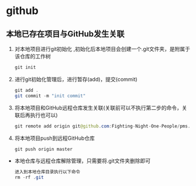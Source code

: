 # github

## 本地已存在项目与GitHub发生关联

1. 对本地项目进行git初始化 ,初始化后本地项目会创建一个.git文件夹，是附属于该仓库的工作树

   ```java
   git init
   ```

2. 进行git初始化管理后，进行暂存(add)，提交(commit)

   ```java
   git add .
   git commit -m "init commit"
   ```


3. 将本地项目和GitHub远程仓库发生关联(关联前可以不执行第二步的命令，关联后再执行也可以)

   ```java
   git remote add origin git@github.com:Fighting-Night-One-People/pms.git
   ```

4. 将本地项目push到远程GitHub仓库

   ```java
   git push origin master
   ```
- 本地仓库与远程仓库解除管理，只需要将.git文件夹删除即可

  ```java
  进入到本地仓库目录执行以下命令
  rm -rf .git
  ```

  